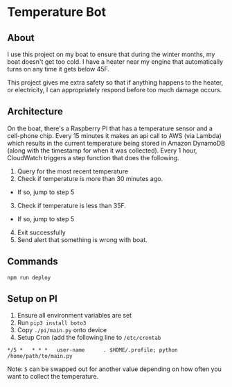 # Temperature Bot

## About

I use this project on my boat to ensure that during the winter
months, my boat doesn't get too cold. I have a heater near
my engine that automatically turns on any time it gets below 45F.

This project gives me extra safety so that if anything happens to
the heater, or electricity, I can appropriately respond before
too much damage occurs.

## Architecture

On the boat, there's a Raspberry PI that has a temperature sensor
and a cell-phone chip. Every 15 minutes it makes an api call to
AWS (via Lambda) which results in the current temperature being
stored in Amazon DynamoDB (along with the timestamp for when it
was collected). Every 1 hour, CloudWatch triggers a step function
that does the following.

1. Query for the most recent temperature
2. Check if temperature is more than 30 minutes ago.
  - If so, jump to step 5
3. Check if temperature is less than 35F.
  - If so, jump to step 5
4. Exit successfully
5. Send alert that something is wrong with boat.

## Commands

```shell
npm run deploy
```

## Setup on PI

1. Ensure all environment variables are set
2. Run `pip3 install boto3`
3. Copy `./pi/main.py` onto device
4. Setup Cron (add the following line to `/etc/crontab`

```shell
*/5 *   * * *   user-name      . $HOME/.profile; python /home/path/to/main.py
```

Note:
`5` can be swapped out for another value depending on how
often you want to collect the temperature.
